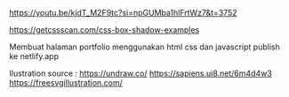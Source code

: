 

https://youtu.be/kjdT_M2F9tc?si=npGUMba1hlFrtWz7&t=3752

https://getcssscan.com/css-box-shadow-examples

Membuat halaman portfolio menggunakan html css dan javascript publish ke netlify.app

Ilustration source : 
https://undraw.co/
https://sapiens.ui8.net/6m4d4w3
https://freesvgillustration.com/